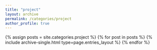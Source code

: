 ```yaml
---
title: "project"
layout: archive
permalink: /categories/project
author_profile: true
---
```



{% assign posts = site.categories.project %}
{% for post in posts %} {% include archive-single.html type=page.entries_layout %} {% endfor %}
